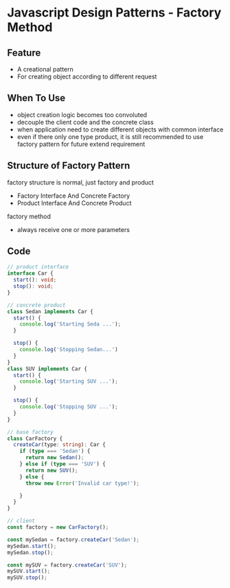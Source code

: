 # Javascript Design Patterns - Factory Method

## Feature

- A creational pattern
- For creating object according to different request

## When To Use

- object creation logic becomes too convoluted
- decouple the client code and the concrete class
- when application need to create different objects with common interface
- even if there only one type product, it is still recommended to use factory pattern for future extend requirement

## Structure of Factory Pattern

factory structure is normal, just factory and product

- Factory Interface And Concrete Factory
- Product Interface And Concrete Product

factory method

- always receive one or more parameters

## Code

```ts
// product interface
interface Car {
  start(): void;
  stop(): void;
}

// concrete product
class Sedan implements Car {
  start() {
    console.log('Starting Seda ...');
  }

  stop() {
    console.log('Stopping Sedan...')
  }
}
class SUV implements Car {
  start() {
    console.log('Starting SUV ...');
  }

  stop() {
    console.log('Stopping SUV ...');
  }
}

// base factory
class CarFactory {
  createCar(type: string): Car {
    if (type === 'Sedan') {
      return new Sedan();
    } else if (type === 'SUV') {
      return new SUV();
    } else {
      throw new Error('Invalid car type!');

    }
  }
}

// client
const factory = new CarFactory();

const mySedan = factory.createCar('Sedan');
mySedan.start();
mySedan.stop();

const mySUV = factory.createCar('SUV');
mySUV.start();
mySUV.stop();
```
